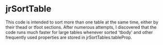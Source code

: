 # jrSortTable
This code is intended to sort more than one table at the same time, either by their
thead or tfoot sections. After numerous attempts, I discovered that the code runs much faster
for large tables whenever sorted 'tbody' and other frequently used properties are stored in jrSortTables.tableProp.
